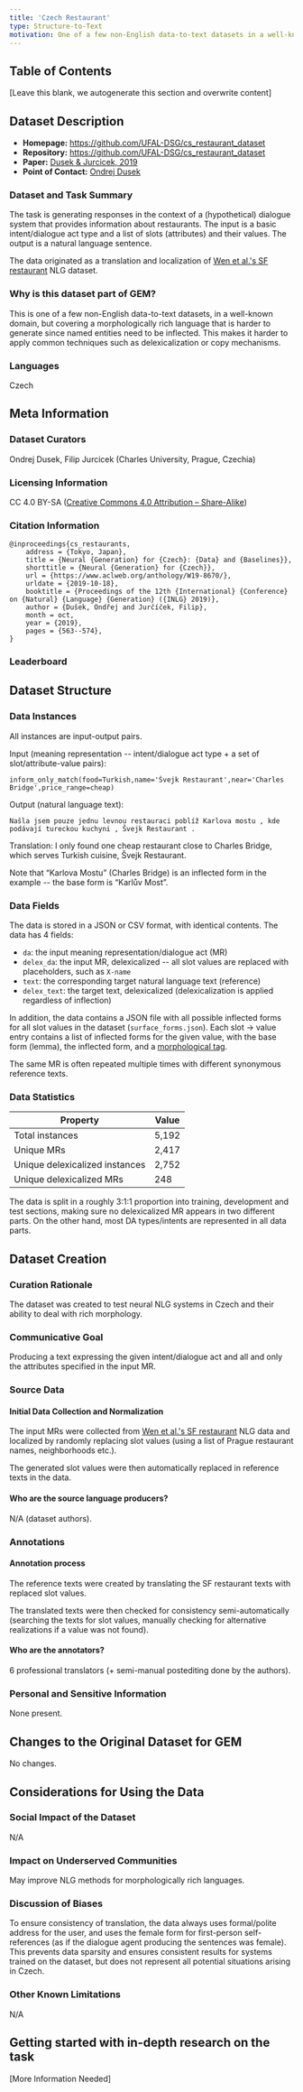 ```yaml
---
title: 'Czech Restaurant'
type: Structure-to-Text
motivation: One of a few non-English data-to-text datasets in a well-known domain, covering a morphologically rich language.
---
```


## Table of Contents

[Leave this blank, we autogenerate this section and overwrite content]

## Dataset Description

- **Homepage:** https://github.com/UFAL-DSG/cs_restaurant_dataset
- **Repository:** https://github.com/UFAL-DSG/cs_restaurant_dataset
- **Paper:**  [Dusek & Jurcicek, 2019](https://www.aclweb.org/anthology/W19-8670/)
- **Point of Contact:** [Ondrej Dusek](https://tuetschek.github.io/)

### Dataset and Task Summary

The task is generating responses in the context of a (hypothetical) dialogue system that provides information about restaurants.
The input is a basic intent/dialogue act type and a list of slots (attributes) and their values.
The output is a natural language sentence.

The data originated as a translation and localization of [Wen et al.'s SF restaurant](https://www.aclweb.org/anthology/D15-1199/) NLG dataset.

### Why is this dataset part of GEM?

This is one of a few non-English data-to-text datasets, in a well-known domain, but covering a morphologically rich language that
is harder to generate since named entities need to be inflected. This makes it harder to apply common techniques such as delexicalization
or copy mechanisms.

### Languages

Czech

## Meta Information

### Dataset Curators

Ondrej Dusek, Filip Jurcicek (Charles University, Prague, Czechia)

### Licensing Information

CC 4.0 BY-SA ([Creative Commons 4.0 Attribution – Share-Alike](https://creativecommons.org/licenses/by-sa/4.0/))

### Citation Information

```
@inproceedings{cs_restaurants,
	address = {Tokyo, Japan},
	title = {Neural {Generation} for {Czech}: {Data} and {Baselines}},
	shorttitle = {Neural {Generation} for {Czech}},
	url = {https://www.aclweb.org/anthology/W19-8670/},
	urldate = {2019-10-18},
	booktitle = {Proceedings of the 12th {International} {Conference} on {Natural} {Language} {Generation} ({INLG} 2019)},
	author = {Dušek, Ondřej and Jurčíček, Filip},
	month = oct,
	year = {2019},
	pages = {563--574},
}

```

### Leaderboard

## Dataset Structure

### Data Instances

All instances are input-output pairs.

Input (meaning representation -- intent/dialogue act type + a set of slot/attribute-value pairs):
```
inform_only_match(food=Turkish,name='Švejk Restaurant',near='Charles Bridge',price_range=cheap)
```

Output (natural language text):
```
Našla jsem pouze jednu levnou restauraci poblíž Karlova mostu , kde podávají tureckou kuchyni , Švejk Restaurant .
```
Translation: I only found one cheap restaurant close to Charles Bridge, which serves Turkish cuisine, Švejk Restaurant.

Note that “Karlova Mostu” (Charles Bridge) is an inflected form in the example -- the base form is “Karlův Most”.

### Data Fields

The data is stored in a JSON or CSV format, with identical contents. The data has 4 fields:
* `da`: the input meaning representation/dialogue act (MR)
* `delex_da`: the input MR, delexicalized -- all slot values are replaced with placeholders, such as `X-name`
* `text`: the corresponding target natural language text (reference)
* `delex_text`: the target text, delexicalized (delexicalization is applied regardless of inflection)

In addition, the data contains a JSON file with all possible inflected forms for all slot values in the dataset (`surface_forms.json`).
Each slot -> value entry contains a list of inflected forms for the given value, with the base form (lemma), the inflected form, and
a [morphological tag](https://ufal.mff.cuni.cz/pdt/Morphology_and_Tagging/Doc/hmptagqr.html).

The same MR is often repeated multiple times with different synonymous reference texts.

### Data Statistics

| Property                       | Value |
|--------------------------------|-------|
| Total instances                | 5,192 |
| Unique MRs                     | 2,417 |
| Unique delexicalized instances | 2,752 |
| Unique delexicalized MRs       |   248 |

The data is split in a roughly 3:1:1 proportion into training, development and test sections, making sure no delexicalized MR
appears in two different parts. On the other hand, most DA types/intents are represented in all data parts.


## Dataset Creation

### Curation Rationale

The dataset was created to test neural NLG systems in Czech and their ability to deal with rich morphology.

### Communicative Goal

Producing a text expressing the given intent/dialogue act and all and only the attributes specified in the input MR.

### Source Data

#### Initial Data Collection and Normalization

The input MRs were collected from [Wen et al.'s SF restaurant](https://www.aclweb.org/anthology/D15-1199/) NLG data
and localized by randomly replacing slot values (using a list of Prague restaurant names, neighborhoods etc.).

The generated slot values were then automatically replaced in reference texts in the data.

#### Who are the source language producers?

N/A (dataset authors).

### Annotations

#### Annotation process

The reference texts were created by translating the SF restaurant texts with replaced slot values.

The translated texts were then checked for consistency semi-automatically (searching the texts for slot values,
manually checking for alternative realizations if a value was not found).

#### Who are the annotators?

6 professional translators (+ semi-manual postediting done by the authors).

### Personal and Sensitive Information

None present.

## Changes to the Original Dataset for GEM

No changes.

## Considerations for Using the Data

### Social Impact of the Dataset

N/A

### Impact on Underserved Communities

May improve NLG methods for morphologically rich languages.

### Discussion of Biases

To ensure consistency of translation, the data always uses formal/polite address for the user, and uses the female form for first-person self-references (as if the dialogue agent producing the sentences was female). This prevents data sparsity and ensures consistent results for systems trained on the dataset, but does not represent all potential situations arising in Czech.

### Other Known Limitations

N/A

## Getting started with in-depth research on the task

[More Information Needed]
